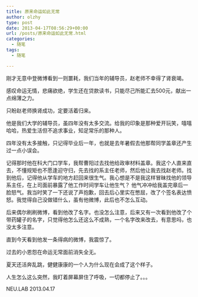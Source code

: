 ```yaml
---
title: 原来命运如此无常
author: olzhy
type: post
date: 2013-04-17T08:56:29+00:00
url: /posts/原来命运如此无常.html
categories:
  - 随笔
tags:
  - 随笔

---
```

刚才无意中登微博看到一则噩耗，我们当年的辅导员，赵老师不幸得了肾衰竭。
  
感叹命运无情，悲痛欲绝，学生还在贷款读书，只能尽己所能汇去500元，献出一点绵薄之力。
  
只盼赵老师换肾成功，定要活着归来。

他是我们大学的辅导员，虽四年没有太多交流。给我的印象是那种爱开玩笑，嘻嘻哈哈，热爱生活但不追求事业，知足常乐的那种人。

四年没有太多接触，只记得毕业后一年，也就是去年暑假去他那帮同学盖章还产生过一点小误会。

记得那时他在科大门口学车，我帮曹阳过去找他给政审材料盖章。我这个人直来直去，不懂规矩也不愿逢迎守归，先去找的系主任老师，然后他让我去找赵老师。找到他后，记得他从学车的地方赶回来很生气。我心想是不是我这样冒昧找他的领导系主任，在上司面前暴露了他工作时间学车让他生气？ 他气冲冲给我盖完章后一脸怒气。我当时笑了一下还说了声抱歉，回去后心里实在憋屈，改了个签名表达愤怒。我觉得自己没做错什么，虽有他微博，此后也不怎么互动。

后来偶尔刷刷微博，看到他改了名字。也没怎么注意，后来又有一次看到他改了个带药罐子的名字，只觉得他怎么还这么不成熟，一个名字改来改去，有意思吗，也没太多注意。

直到今天看到他发一条得病的微博，我震惊了。
  
过去的小恩怨在命运无常面前消失全无。
  
夏天还活奔乱跳，健健康康的一个人为什么现在会成了这个样子。
  
人生怎么这么突然，我盯着屏幕屏住了呼吸，一切都停止了。。。

NEU.LAB 2013.04.17